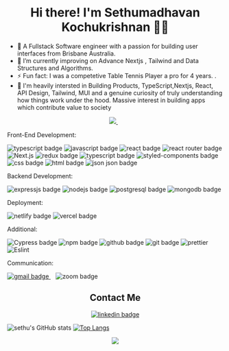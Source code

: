 <h1 align='center'>
  Hi there! I'm Sethumadhavan Kochukrishnan 👨‍💻
</h1>

- 🔭 A Fullstack Software engineer with a passion for building user interfaces from Brisbane Australia.
- 🌱 I’m currently improving on Advance Nextjs , Tailwind and  Data Structures and Algorithms.
- ⚡ Fun fact: I was a competetive Table Tennis Player a pro for 4 years. .
- 💬 I'm heavily intersted in Building Products, TypeScript,Nextjs, React, API Design, Tailwind, MUI and a genuine curiosity of truly understanding how things work under the hood. Massive interest in building apps which contribute value to society

<p align='center'>
  <a href="https://www.linkedin.com/in/sethumadh/">
    <img src="https://img.shields.io/badge/linkedin-%230077B5.svg?&style=for-the-badge&logo=linkedin&logoColor=white" />
  </a>&nbsp;&nbsp;
</p>

<p>Front-End Development:</p>
<p>
  <img src="https://img.shields.io/badge/TypeScript-007ACC?style=for-the-badge&logo=typescript&logoColor=white" alt="typescript badge") />
  <img src="https://img.shields.io/badge/JavaScript-323330?style=for-the-badge&logo=javascript&logoColor=F7DF1E" alt="javascript badge"/>
  <img src="https://img.shields.io/badge/React-20232A?style=for-the-badge&logo=react&logoColor=61DAFB" alt="react badge"/>
  <img src="https://img.shields.io/badge/React_Router-CA4245?style=for-the-badge&logo=react-router&logoColor=white" alt="react router badge"/>
  <img src="https://img.shields.io/badge/Next-black?style=for-the-badge&logo=next.js&logoColor=white" alt="Next.js"/>
  <img src="https://img.shields.io/badge/Redux-593D88?style=for-the-badge&logo=redux&logoColor=white" alt="redux badge"/>
   <img src="https://img.shields.io/badge/Tailwind-007ACC?style=for-the-badge&logo=typescript&logoColor=white" alt="typescript badge") />
  <img src="https://img.shields.io/badge/styled--components-DB7093?style=for-the-badge&logo=styled-components&logoColor=white" alt="styled-components badge"/>
  <img src="https://img.shields.io/badge/CSS3-1572B6?style=for-the-badge&logo=css3&logoColor=white" alt="css badge"/>
  <img src="https://img.shields.io/badge/HTML5-E34F26?style=for-the-badge&logo=html5&logoColor=white" alt="html badge"/>
  <img src="https://img.shields.io/badge/json-5E5C5C?style=for-the-badge&logo=json&logoColor=white" alt="json json badge"/>
</p>

<p>Backend Development:</p>
<p>
  <img src="https://img.shields.io/badge/Express.js-000000?style=for-the-badge&logo=express&logoColor=white" alt="expressjs badge"/>
  <img src="https://img.shields.io/badge/Node.js-339933?style=for-the-badge&logo=nodedotjs&logoColor=white" alt="nodejs badge"/>
  <img src="https://img.shields.io/badge/PostgreSQL-316192?style=for-the-badge&logo=postgresql&logoColor=white" alt="postgresql badge"/>
  <img src="https://img.shields.io/badge/MongoDB-4EA94B?style=for-the-badge&logo=mongodb&logoColor=white" alt="mongodb badge"/>
</p>

<p>Deployment:</p>
<p>
  <img src="https://img.shields.io/badge/Netlify-00C7B7?style=for-the-badge&logo=netlify&logoColor=white" alt="netlify badge"/>
  <img src="https://img.shields.io/badge/Vercel-000000?style=for-the-badge&logo=vercel&logoColor=white" alt="vercel badge"/>
</p>

<p>Additional:</p>
<p>
  <img src="https://img.shields.io/badge/Jest-C21325?style=for-the-badge&logo=jest&logoColor=white" alt="Cypress badge"/>
  <img src="https://img.shields.io/badge/npm-CB3837?style=for-the-badge&logo=npm&logoColor=white" alt="npm badge"/>
  <img src="https://img.shields.io/badge/GitHub-100000?style=for-the-badge&logo=github&logoColor=white" alt="github badge"/>
  <img src="https://img.shields.io/badge/GIT-E44C30?style=for-the-badge&logo=git&logoColor=white" alt="git badge"/>
  <img src="https://img.shields.io/badge/prettier-1A2C34?style=for-the-badge&logo=prettier&logoColor=F7BA3E" alt="prettier"/>
  <img src="https://img.shields.io/badge/eslint-3A33D1?style=for-the-badge&logo=eslint&logoColor=white" alt="Eslint"/>
</p>

<p>Communication:</p>
<p>
  <a href="mailto:sethumadh@gmail.co">
    <img src="https://img.shields.io/badge/Gmail-D14836?style=for-the-badge&logo=gmail&logoColor=white" alt="gmail badge"/>
  </a>&nbsp;&nbsp;
  <img src="https://img.shields.io/badge/Zoom-2D8CFF?style=for-the-badge&logo=zoom&logoColor=white" alt="zoom badge"/>
 
</p>


<h2 align='center'>Contact Me</h2>
<p align='center'>
  <a href="https://www.linkedin.com/in/sethumadh/" target="_blank">
    <img src="https://img.shields.io/badge/LinkedIn-0077B5?style=for-the-badge&logo=linkedin&logoColor=white" alt="linkedin badge"/>
  </a>  
</p>


![sethu's GitHub stats](https://github-readme-stats.vercel.app/api?username=sethumadh&show_icons=true&theme=radical&theme=transparent)
[![Top Langs](https://github-readme-stats.vercel.app/api/top-langs/?username=sethumadh)](https://github.com/sethumadh/github-readme-stats)
  

<p align='center'>
  <a href="#"><img src="https://visitor-badge.glitch.me/badge?page_id=Jsethumadh&left_color=blue&right_color=black"></a>
</p>
